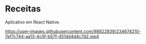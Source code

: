 # Receitas
Aplicativo em React Native.










https://user-images.githubusercontent.com/98822839/234674210-7ef7c744-aa13-4c0f-b57f-451dd4d4c7d2.mp4




